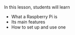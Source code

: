 In this lesson, students will learn

- What a Raspberry Pi is
- Its main features
- How to set up and use one
